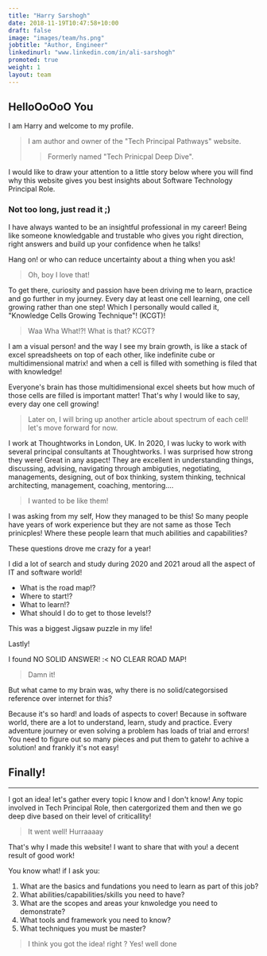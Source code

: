 ```yaml
---
title: "Harry Sarshogh"
date: 2018-11-19T10:47:58+10:00
draft: false
image: "images/team/hs.png"
jobtitle: "Author, Engineer"
linkedinurl: "www.linkedin.com/in/ali-sarshogh"
promoted: true
weight: 1
layout: team
---
```

## HelloOoOoO You 

I am Harry and welcome to my profile.
> I am author and owner of the "Tech Principal Pathways" website.
>> Formerly named "Tech Prinicpal Deep Dive".

I would like to draw your attention to a little story below where you will find why this website gives you best insights about Software Technology Principal Role.


### Not too long, just read it ;)

I have always wanted to be an insightful professional in my career! 
Being like someone knowledgable and trustable who gives you right direction, right answers and build up your confidence when he talks! 

Hang on! or who can reduce uncertainty about a thing when you ask!

> Oh, boy I love that!

To get there, curiosity and passion have been driving me to learn, practice and go further in my journey.
Every day at least one cell learning, one cell growing rather than one step!
Which I personally would called it,  "Knowledge Cells Growing Technique"! (KCGT)!

> Waa Wha What!?! What is that? KCGT?

I am a visual person! and the way I see my brain growth, is like a stack of excel spreadsheets on top of each other, like indefinite cube or multidimensional matrix! and when a cell is filled with something is filed that with knowledge!

Everyone's brain has those multidimensional excel sheets but how much of those cells are filled is important matter!
That's why I would like to say, every day one cell growing! 
> Later on, I will bring up another article about spectrum of each cell! let's move forward for now. 

I work at Thoughtworks in London, UK. 
In 2020, I was lucky to work with several principal consultants at Thoughtworks. I was surprised how strong they were! Great in any aspect! They are excellent in understanding things, discussing, advising, navigating through ambiguties, negotiating, managements, designing, out of box thinking, system thinking, technical architecting, management, coaching, mentoring....

> I wanted to be like them!

I was asking from my self, How they managed to be this! So many people have years of work experience but they are not same as those Tech prinicples! Where these people learn that much abilities and capabilities?


These questions drove me crazy for a year!

I did a lot of search and study during 2020 and 2021 aroud all the aspect of IT and software world! 
- What is the road map!? 
- Where to start!? 
- What to learn!?
- What should I do to get to those levels!?

This was a biggest Jigsaw puzzle in my life!

Lastly! 

I found NO SOLID ANSWER! :< 
NO CLEAR ROAD MAP!

> Damn it!

But what came to my brain was, why there is no solid/categorsised reference over internet for this?

Because it's so hard! and loads of aspects to cover!
Because in software world, there are a lot to understand, learn, study and practice. 
Every adventure journey or even solving a problem has loads of trial and errors! You need to figure out so many pieces and put them to gatehr to achive a solution! and frankly it's not easy!


## Finally! 
----

I got an idea! let's gather every topic I know and I don't know! Any topic involved in Tech Principal Role, then catergorized them and then we go deep dive based on their level of criticallity!

> It went well! Hurraaaay 


That's why I made this website! I want to share that with you! a decent result of good work!

You know what! if I ask you:

 1. What are the basics and fundations you need to learn as part of this job?
 2. What abilities/capabilities/skills you need to have?
 3. What are the scopes and areas your knwoledge you need to demonstrate?
 4. What tools and framework you need to know?
 5. What techniques you must be master?


> I think you got the idea! right ? Yes! well done
